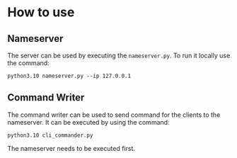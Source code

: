 # How to use

## Nameserver
The server can be used by executing the `nameserver.py`. To run it locally use the
command:
```shell
python3.10 nameserver.py --ip 127.0.0.1
```

## Command Writer
The command writer can be used to send command for the clients to the nameserver.
It can be executed by using the command:
```shell
python3.10 cli_commander.py
```
The nameserver needs to be executed first.